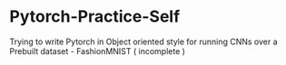 # Pytorch-Practice-Self
Trying to write Pytorch in Object oriented style for running CNNs over a Prebuilt dataset - FashionMNIST ( incomplete )
